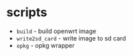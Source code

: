# scripts

+ `build` - build openwrt image
+ `write2sd_card` - write image to sd card
+ `opkg` - opkg wrapper
